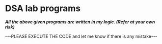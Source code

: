 # DSA lab programs 

*****All the above given programs are written in my logic. (Refer at your own risk)*****





---PLEASE EXECUTE THE CODE and let me know if there is any mistake---
